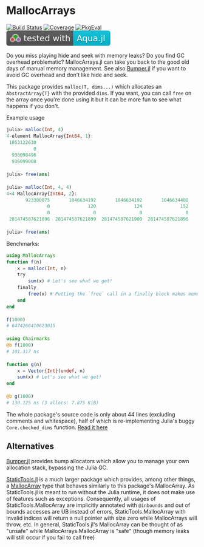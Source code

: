 # MallocArrays

[![Build Status](https://github.com/LilithHafner/MallocArrays.jl/actions/workflows/CI.yml/badge.svg?branch=main)](https://github.com/LilithHafner/MallocArrays.jl/actions/workflows/CI.yml?query=branch%3Amain)
[![Coverage](https://codecov.io/gh/LilithHafner/MallocArrays.jl/branch/main/graph/badge.svg)](https://codecov.io/gh/LilithHafner/MallocArrays.jl)
[![PkgEval](https://JuliaCI.github.io/NanosoldierReports/pkgeval_badges/M/MallocArrays.svg)](https://JuliaCI.github.io/NanosoldierReports/pkgeval_badges/M/MallocArrays.html)
[![Aqua](https://raw.githubusercontent.com/JuliaTesting/Aqua.jl/master/badge.svg)](https://github.com/JuliaTesting/Aqua.jl)

Do you miss playing hide and seek with memory leaks? Do you find GC overhead problematic?
MallocArrays.jl can take you back to the good old days of manual memory management.
See also [Bumper.jl](https://github.com/MasonProtter/Bumper.jl) if you want to avoid GC
overhead and don't like hide and seek.

This package provides `malloc(T, dims...)` which allocates an `AbstractArray{T}` with the
provided `dims`. If you want, you can call `free` on the array once you're done using it
but it can be more fun to see what happens if you don't.

Example usage

```julia
julia> malloc(Int, 4)
4-element MallocArray{Int64, 1}:
 1053122630
          0
  936098496
  936099008

julia> free(ans)

julia> malloc(Int, 4, 4)
4×4 MallocArray{Int64, 2}:
       923300075       1046634192       1046634192       1046634408
               0              120              124              152
               0                0                0                0
 281474587621896  281474587621899  281474587621900  281474587621896

julia> free(ans)
```

Benchmarks:

```julia
using MallocArrays
function f(n)
    x = malloc(Int, n)
    try
        sum(x) # Let's see what we get!
    finally
        free(x) # Putting the `free` call in a finally block makes memory leaks less common
    end
end

f(1000)
# 6474266410623015

using Chairmarks
@b f(1000)
# 101.317 ns

function g(n)
    x = Vector{Int}(undef, n)
    sum(x) # Let's see what we get!
end

@b g(1000)
# 130.125 ns (3 allocs: 7.875 KiB)
```

The whole package's source code is only about 44 lines (excluding comments and whitespace),
half of which is re-implementing Julia's buggy `Core.checked_dims` function.
[Read it here](https://github.com/LilithHafner/MallocArrays.jl/blob/main/src/MallocArrays.jl)

## Alternatives

[Bumper.jl](https://github.com/MasonProtter/Bumper.jl) provides bump allocators which allow
you to manage your own allocation stack, bypassing the Julia GC.

[StaticTools.jl](https://github.com/brenhinkeller/) is a much larger package which provides, among other
things, a [MallocArray](https://brenhinkeller.github.io/StaticTools.jl/dev/#StaticTools.MallocArray)
type that behaves similarly to this package's MallocArray. As StaticTools.jl is meant to run
without the Julia runtime, it does not make use of features such as exceptions. Consequently, all
usages of StaticTools.MallocArray are implicitly annotated with `@inbounds` and out of bounds
accesses are UB instead of errors, StaticTools.MallocArray with invalid indices will return
a null pointer with size zero while MallocArrays will throw, etc. In general, StaticTools.jl's
MallocArray can be thought of as "unsafe" while MallocArrays.MallocArray is "safe" (though
memory leaks will still occur if you fail to call free)

